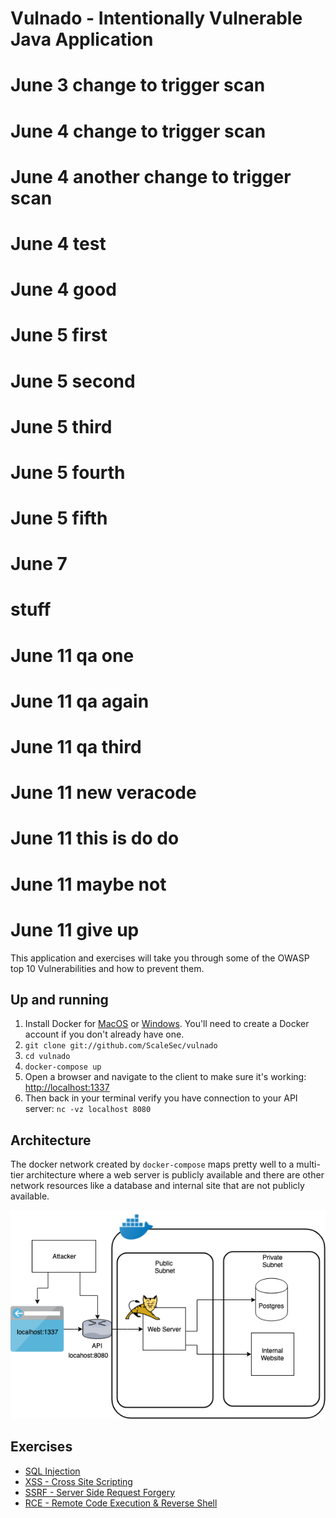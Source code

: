 # Vulnado - Intentionally Vulnerable Java Application

# June 3 change to trigger scan
# June 4 change to trigger scan
# June 4 another change to trigger scan
# June 4 test
# June 4 good
# June 5 first
# June 5 second
# June 5 third
# June 5 fourth
# June 5 fifth
# June 7
# stuff
# June 11 qa one
# June 11 qa again
# June 11 qa third
# June 11 new veracode
# June 11 this is do do
# June 11 maybe not
# June 11 give up

This application and exercises will take you through some of the OWASP top 10 Vulnerabilities and how to prevent them.

## Up and running

1. Install Docker for [MacOS](https://hub.docker.com/editions/community/docker-ce-desktop-mac) or [Windows](https://hub.docker.com/editions/community/docker-ce-desktop-windows). You'll need to create a Docker account if you don't already have one.
2. `git clone git://github.com/ScaleSec/vulnado`
3. `cd vulnado`
4. `docker-compose up`
5. Open a browser and navigate to the client to make sure it's working: [http://localhost:1337](http://localhost:1337)
6. Then back in your terminal verify you have connection to your API server: `nc -vz localhost 8080`

## Architecture

The docker network created by `docker-compose` maps pretty well to a multi-tier architecture where a web server is publicly available and there are other network resources like a database and internal site that are not publicly available.

![](exercises/assets/arch.png)

## Exercises

* [SQL Injection](exercises/01-sql-injection.md)
* [XSS - Cross Site Scripting](exercises/02-xss.md)
* [SSRF - Server Side Request Forgery](exercises/03-ssrf.md)
* [RCE - Remote Code Execution & Reverse Shell](exercises/04-rce-reverse-shell.md)
